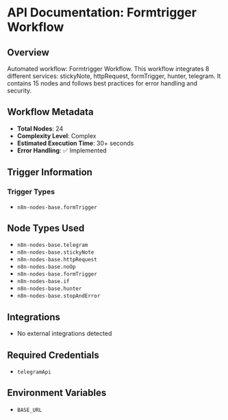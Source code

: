 # API Documentation: Formtrigger Workflow

## Overview
Automated workflow: Formtrigger Workflow. This workflow integrates 8 different services: stickyNote, httpRequest, formTrigger, hunter, telegram. It contains 15 nodes and follows best practices for error handling and security.

## Workflow Metadata
- **Total Nodes**: 24
- **Complexity Level**: Complex
- **Estimated Execution Time**: 30+ seconds
- **Error Handling**: ✅ Implemented

## Trigger Information
### Trigger Types
- `n8n-nodes-base.formTrigger`

## Node Types Used
- `n8n-nodes-base.telegram`
- `n8n-nodes-base.stickyNote`
- `n8n-nodes-base.httpRequest`
- `n8n-nodes-base.noOp`
- `n8n-nodes-base.formTrigger`
- `n8n-nodes-base.if`
- `n8n-nodes-base.hunter`
- `n8n-nodes-base.stopAndError`

## Integrations
- No external integrations detected

## Required Credentials
- `telegramApi`

## Environment Variables
- `BASE_URL`
